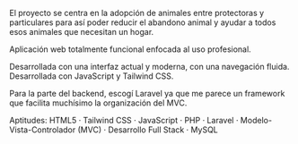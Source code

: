 El proyecto se centra en la adopción de animales entre protectoras y particulares para así poder reducir el abandono animal y ayudar a todos esos animales que necesitan un hogar.

Aplicación web totalmente funcional enfocada al uso profesional.

Desarrollada con una interfaz actual y moderna, con una navegación fluida. Desarrollada con JavaScript y Tailwind CSS.

Para la parte del backend, escogí Laravel ya que me parece un framework que facilita muchísimo la organización del MVC.

Aptitudes: HTML5 · Tailwind CSS · JavaScript · PHP · Laravel · Modelo-Vista-Controlador (MVC) · Desarrollo Full Stack · MySQL
